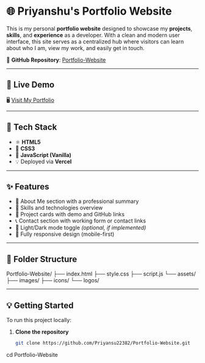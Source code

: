 # 🌐 Priyanshu's Portfolio Website

This is my personal **portfolio website** designed to showcase my **projects**, **skills**, and **experience** as a developer. With a clean and modern user interface, this site serves as a centralized hub where visitors can learn about who I am, view my work, and easily get in touch.

📁 **GitHub Repository**: [Portfolio-Website](https://github.com/Priyansu22382/Portfolio-Website)

---

## 🚀 Live Demo

🖥️ [Visit My Portfolio](https://portfolio-website-priyanshus-projects-d73f6a02.vercel.app/)

---

## 🧰 Tech Stack

- ⚛️ **HTML5**
- 🎨 **CSS3**
- 🧠 **JavaScript (Vanilla)**
- 💡 Deployed via **Vercel**

---

## ✨ Features

- 📄 About Me section with a professional summary
- 🧠 Skills and technologies overview
- 💼 Project cards with demo and GitHub links
- 📞 Contact section with working form or contact links
- 🌙 Light/Dark mode toggle *(optional, if implemented)*
- 📱 Fully responsive design (mobile-first)

---

## 🧩 Folder Structure

Portfolio-Website/
├── index.html
├── style.css
├── script.js
└── assets/
├── images/
├── icons/
└── logos/

---

## 💡 Getting Started

To run this project locally:

1. **Clone the repository**
   ```bash
   git clone https://github.com/Priyansu22382/Portfolio-Website.git

cd Portfolio-Website
